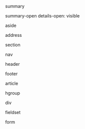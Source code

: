summary

summary-open
details-open: visible

aside

address

section

nav

header

footer

article

hgroup

div

fieldset

form